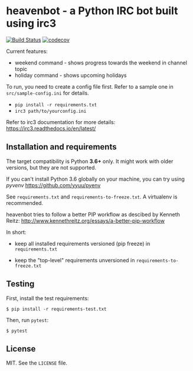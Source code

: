 # heavenbot - a Python IRC bot built using irc3

[![Build Status](https://cloud.drone.io/api/badges/pawroman/heavenbot/status.svg)](https://cloud.drone.io/pawroman/heavenbot)
[![codecov](https://codecov.io/gh/pawroman/heavenbot/branch/master/graph/badge.svg)](https://codecov.io/gh/pawroman/heavenbot)

Current features:

* weekend command - shows progress towards the weekend in channel topic
* holiday command - shows upcoming holidays

To run, you need to create a config file first. Refer to a sample one in
`src/sample-config.ini` for details.

* `pip install -r requirements.txt`
* `irc3 path/to/yourconfig.ini`

Refer to irc3 documentation for more details: https://irc3.readthedocs.io/en/latest/


## Installation and requirements

The target compatibility is Python **3.6+** only. It might work with older versions, but they are
not supported.

If you can't install Python 3.6 globally on your machine, you can try using *pyvenv*
https://github.com/yyuu/pyenv

See `requirements.txt` and `requirements-to-freeze.txt`. A virtualenv is recommended.

heavenbot tries to follow a better PIP workflow as descibed by Kenneth Reitz:
http://www.kennethreitz.org/essays/a-better-pip-workflow

In short:

* keep all installed requirements versioned (pip freeze) in `requirements.txt`

* keep the "top-level" requirements unversioned in `requirements-to-freeze.txt`

## Testing

First, install the test requirements:

```
$ pip install -r requirements-test.txt 
```

Then, run `pytest`:

```
$ pytest
```

## License

MIT. See the `LICENSE` file.
